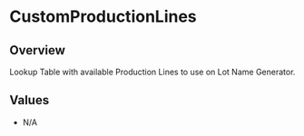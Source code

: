 # CustomProductionLines

## Overview

Lookup Table with available Production Lines to use on Lot Name Generator.

## Values

* N/A
